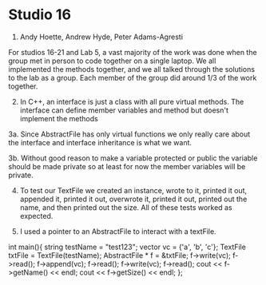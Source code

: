 # Studio 16

1. Andy Hoette, Andrew Hyde, Peter Adams-Agresti

For studios 16-21 and Lab 5, a vast majority of the work was done when the group met in person to code together on a single laptop. 
We all implemented the methods together, and we all talked through the solutions to the lab as a 
group. Each member of the group did around 1/3 of the work together.

2. In C++, an interface is just a class with all pure virtual methods. The interface can define member
variables and method but doesn't implement the methods

3a. Since AbstractFile has only virtual functions we only really care about the interface and interface
inheritance is what we want.

3b. Without good reason to make a variable protected or public the variable should be made private
so at least for now the member variables will be private.

4. To test our TextFile we created an instance, wrote to it, printed it out, appended it, printed it out,
overwrote it, printed it out, printed out the name, and then printed out the size. All of these
tests worked as expected.

5. I used a pointer to an AbstractFile to interact with a textFile.

int main(){
   string testName = "test123";
   vector<char> vc = {'a', 'b', 'c'};
   TextFile txtFile = TextFile(testName);
   AbstractFile * f = &txtFile;
   f->write(vc);
   f->read();
   f->append(vc);
   f->read();
   f->write(vc);
   f->read();
   cout << f->getName() << endl;
   cout << f->getSize() << endl;
};
